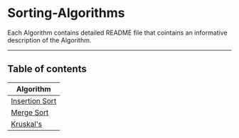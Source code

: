 # Sorting-Algorithms

Each Algorithm contains detailed README file that cointains an informative description of the Algorithm.

___
## Table of contents


| Algorithm                                                          | 
| -------                                                          |
| [Insertion Sort]()  | 
| [Merge Sort]()    |
| [Kruskal's]()    |
